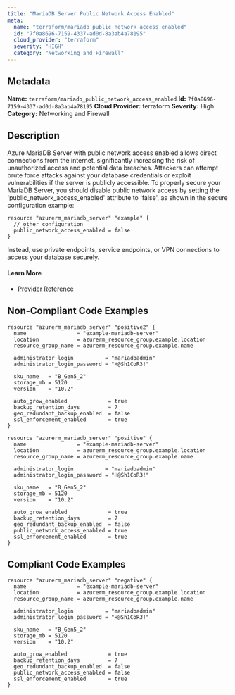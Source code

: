 ```yaml
---
title: "MariaDB Server Public Network Access Enabled"
meta:
  name: "terraform/mariadb_public_network_access_enabled"
  id: "7f0a8696-7159-4337-ad0d-8a3ab4a78195"
  cloud_provider: "terraform"
  severity: "HIGH"
  category: "Networking and Firewall"
---
```

## Metadata
**Name:** `terraform/mariadb_public_network_access_enabled`
**Id:** `7f0a8696-7159-4337-ad0d-8a3ab4a78195`
**Cloud Provider:** terraform
**Severity:** High
**Category:** Networking and Firewall
## Description
Azure MariaDB Server with public network access enabled allows direct connections from the internet, significantly increasing the risk of unauthorized access and potential data breaches. Attackers can attempt brute force attacks against your database credentials or exploit vulnerabilities if the server is publicly accessible. To properly secure your MariaDB Server, you should disable public network access by setting the 'public_network_access_enabled' attribute to 'false', as shown in the secure configuration example:

```
resource "azurerm_mariadb_server" "example" {
  // other configuration
  public_network_access_enabled = false
}
```

Instead, use private endpoints, service endpoints, or VPN connections to access your database securely.

#### Learn More

 - [Provider Reference](https://registry.terraform.io/providers/hashicorp/azurerm/latest/docs/resources/mariadb_server#public_network_access_enabled)

## Non-Compliant Code Examples
```azure
resource "azurerm_mariadb_server" "positive2" {
  name                = "example-mariadb-server"
  location            = azurerm_resource_group.example.location
  resource_group_name = azurerm_resource_group.example.name

  administrator_login          = "mariadbadmin"
  administrator_login_password = "H@Sh1CoR3!"

  sku_name   = "B_Gen5_2"
  storage_mb = 5120
  version    = "10.2"

  auto_grow_enabled             = true
  backup_retention_days         = 7
  geo_redundant_backup_enabled  = false
  ssl_enforcement_enabled       = true
}

```

```azure
resource "azurerm_mariadb_server" "positive" {
  name                = "example-mariadb-server"
  location            = azurerm_resource_group.example.location
  resource_group_name = azurerm_resource_group.example.name

  administrator_login          = "mariadbadmin"
  administrator_login_password = "H@Sh1CoR3!"

  sku_name   = "B_Gen5_2"
  storage_mb = 5120
  version    = "10.2"

  auto_grow_enabled             = true
  backup_retention_days         = 7
  geo_redundant_backup_enabled  = false
  public_network_access_enabled = true
  ssl_enforcement_enabled       = true
}

```

## Compliant Code Examples
```azure
resource "azurerm_mariadb_server" "negative" {
  name                = "example-mariadb-server"
  location            = azurerm_resource_group.example.location
  resource_group_name = azurerm_resource_group.example.name

  administrator_login          = "mariadbadmin"
  administrator_login_password = "H@Sh1CoR3!"

  sku_name   = "B_Gen5_2"
  storage_mb = 5120
  version    = "10.2"

  auto_grow_enabled             = true
  backup_retention_days         = 7
  geo_redundant_backup_enabled  = false
  public_network_access_enabled = false
  ssl_enforcement_enabled       = true
}

```